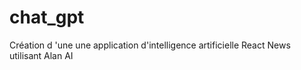# chat_gpt
Création d 'une une application d'intelligence artificielle React News utilisant Alan AI
